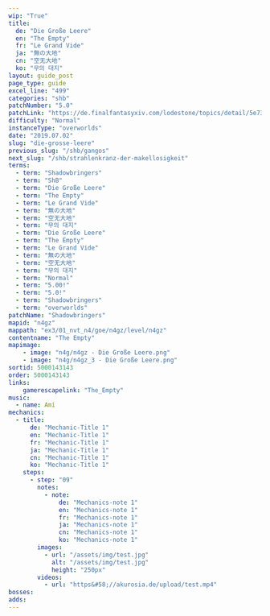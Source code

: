 ```yaml
---
wip: "True"
title:
  de: "Die Große Leere"
  en: "The Empty"
  fr: "Le Grand Vide"
  ja: "無の大地"
  cn: "空无大地"
  ko: "무의 대지"
layout: guide_post
page_type: guide
excel_line: "499"
categories: "shb"
patchNumber: "5.0"
patchLink: "https://de.finalfantasyxiv.com/lodestone/topics/detail/5e73c51856d5f1a693b878db0301e239d767c3e9"
difficulty: "Normal"
instanceType: "overworlds"
date: "2019.07.02"
slug: "die-grosse-leere"
previous_slug: "/shb/gangos"
next_slug: "/shb/strahlenkranz-der-makellosigkeit"
terms:
  - term: "Shadowbringers"
  - term: "ShB"
  - term: "Die Große Leere"
  - term: "The Empty"
  - term: "Le Grand Vide"
  - term: "無の大地"
  - term: "空无大地"
  - term: "무의 대지"
  - term: "Die Große Leere"
  - term: "The Empty"
  - term: "Le Grand Vide"
  - term: "無の大地"
  - term: "空无大地"
  - term: "무의 대지"
  - term: "Normal"
  - term: "5.00!"
  - term: "5.0!"
  - term: "Shadowbringers"
  - term: "overworlds"
patchName: "Shadowbringers"
mapid: "n4gz"
mappath: "ex3/01_nvt_n4/goe/n4gz/level/n4gz"
contentname: "The Empty"
mapimage:
    - image: "n4g/n4gz - Die Große Leere.png"
    - image: "n4g/n4gz_3 - Die Große Leere.png"
sortid: 5000143143
order: 5000143143
links:
    gamerescapelink: "The_Empty"
music:
  - name: Ami
mechanics:
  - title:
      de: "Mechanic-Title 1"
      en: "Mechanic-Title 1"
      fr: "Mechanic-Title 1"
      ja: "Mechanic-Title 1"
      cn: "Mechanic-Title 1"
      ko: "Mechanic-Title 1"
    steps:
      - step: "09"
        notes:
          - note:
              de: "Mechanics-note 1"
              en: "Mechanics-note 1"
              fr: "Mechanics-note 1"
              ja: "Mechanics-note 1"
              cn: "Mechanics-note 1"
              ko: "Mechanics-note 1"
        images:
          - url: "/assets/img/test.jpg"
            alt: "/assets/img/test.jpg"
            height: "250px"
        videos:
          - url: "https&#58;//akurosia.de/upload/test.mp4"
bosses:
adds:
---
```

